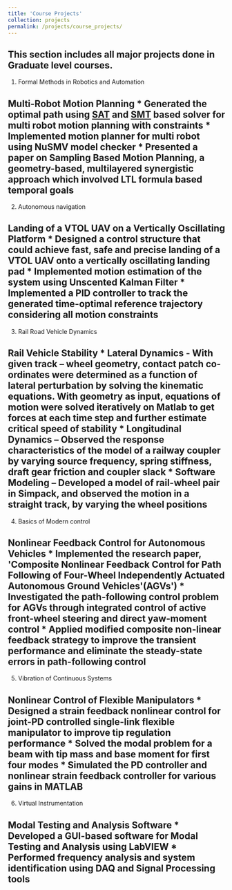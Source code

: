 ```yaml
---
title: 'Course Projects'
collection: projects
permalink: /projects/course_projects/
---
```


This section includes all major projects done in Graduate level courses.
---
1. Formal Methods in Robotics and Automation

  **Multi-Robot Motion Planning**
    * Generated the optimal path using [SAT](http://minisat.se) and [SMT](https://rise4fun.com/Z3/tutorial/guide) based solver for multi robot motion planning with constraints
    * Implemented motion planner for multi robot using NuSMV model checker
    * Presented a paper on Sampling Based Motion Planning, a geometry-based, multilayered synergistic approach which involved LTL formula based temporal goals
---
2. Autonomous navigation

  **Landing of a VTOL UAV on a Vertically Oscillating Platform**
    * Designed a control structure that could achieve fast, safe and precise landing of a VTOL UAV onto a vertically oscillating landing pad
    * Implemented motion estimation of the system using Unscented Kalman Filter
    * Implemented a PID controller to track the generated time-optimal reference trajectory considering all motion constraints
---
3. Rail Road Vehicle Dynamics

  **Rail Vehicle Stability**
    * Lateral Dynamics - With given track – wheel geometry, contact patch co-ordinates were determined as a function of lateral perturbation by solving the kinematic equations. With geometry as input, equations of motion were solved iteratively on Matlab to get forces at each time step and further estimate critical speed of stability
    * Longitudinal Dynamics – Observed the response characteristics of the model of a railway coupler by varying source frequency, spring stiffness, draft gear friction and coupler slack
    * Software Modeling – Developed a model of rail-wheel pair in Simpack, and observed the motion in a straight track, by varying the wheel positions
---
4. Basics of Modern control

  **Nonlinear Feedback Control for Autonomous Vehicles**
    * Implemented the research paper, 'Composite Nonlinear Feedback Control for Path Following of Four-Wheel Independently Actuated Autonomous Ground Vehicles'(AGVs')
    * Investigated  the path-following control problem for AGVs through integrated control of active front-wheel steering and direct yaw-moment control
    * Applied modified composite non-linear feedback strategy to improve the transient performance and eliminate the steady-state errors in path-following control
---
5. Vibration of Continuous Systems

  **Nonlinear Control of Flexible Manipulators**
    * Designed a strain feedback nonlinear control for joint-PD controlled single-link flexible manipulator to improve tip regulation performance
    * Solved the modal problem for a beam with tip mass and base moment for first four modes
    * Simulated the PD controller and nonlinear strain feedback controller for various gains in MATLAB
---
6. Virtual Instrumentation

  **Modal Testing and Analysis Software**
    * Developed a GUI-based software for Modal Testing and Analysis using LabVIEW
    * Performed frequency analysis and system identification using DAQ and Signal Processing tools   
---
